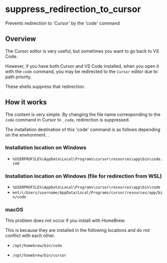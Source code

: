 # suppress_redirection_to_cursor

Prevents redirection to 'Cursor' by the 'code' command

## Overview

The Cursor editor is very useful, but sometimes you want to go back to VS Code.

However, if you have both Cursor and VS Code installed, when you open it with the `code` command, you may be redirected to the `Cursor` editor due to path priority.

These shells suppress that redirection.

## How it works

The content is very simple.
By changing the file name corresponding to the `code` command in Cursor to `_code`, redirection is suppressed.

The installation destination of this 'code' command is as follows depending on the environment. .

### Installation location on Windows

- `%USERPROFILE%\AppData\Local\Programs\cursor\resources\app\bin\code.cmd`

### Installation location on Windows (file for redirection from WSL)

- `%USERPROFILE%\AppData\Local\Programs\cursor\resources\app\bin\code`
- `mnt/c/Users/username/AppData/Local/Programs/cursor/resources/app/bin/code`

### macOS

This problem does not occur if you install with HomeBrew.

This is because they are installed in the following locations and do not conflict with each other.

- `/opt/homebrew/bin/code`

- `/opt/homebrew/bin/cursor`

